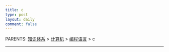 ```yaml
---
title: c
type: post
layout: daily
comment: false
---
```


PARENTS: [知识体系](/gknows/wiki) > [计算机](/gknows/计算机) > [编程语言](/gknows/编程语言) > c



---

